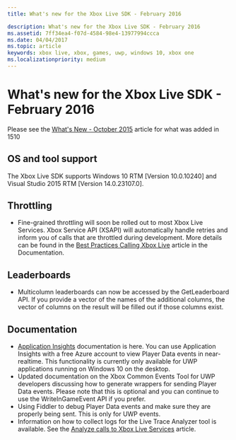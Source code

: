 ```yaml
---
title: What's new for the Xbox Live SDK - February 2016

description: What's new for the Xbox Live SDK - February 2016
ms.assetid: 7ff34ea4-f07d-4584-98e4-13977994ccca
ms.date: 04/04/2017
ms.topic: article
keywords: xbox live, xbox, games, uwp, windows 10, xbox one
ms.localizationpriority: medium
---
```

# What's new for the Xbox Live SDK - February 2016

Please see the [What's New - October 2015](1510-whats-new.md) article for what was added in 1510

## OS and tool support
The Xbox Live SDK supports Windows 10 RTM [Version 10.0.10240] and Visual Studio 2015 RTM [Version 14.0.23107.0].

## Throttling
- Fine-grained throttling will soon be rolled out to most Xbox Live Services.  Xbox Service API (XSAPI) will automatically handle retries and inform you of calls that are throttled during development.  More details can be found in the [Best Practices Calling Xbox Live](../using-xbox-live/best-practices/best-practices-for-calling-xbox-live.md) article in the Documentation.

## Leaderboards
- Multicolumn leaderboards can now be accessed by the GetLeaderboard API. If you provide a vector of the names of the additional columns, the vector of columns on the result will be filled out if those columns exist.

## Documentation
- [Application Insights](https://developer.microsoft.com/en-us/games/xbox/docs/xboxlive/xbox-live-partners/event-driven-data-platform/application-insights) documentation is here.  You can use Application Insights with a free Azure account to view Player Data events in near-realtime.  This functionality is currently only available for UWP applications running on Windows 10 on the desktop.
- Updated documentation on the Xbox Common Events Tool for UWP developers discussing how to generate wrappers for sending Player Data events.  Please note that this is optional and you can continue to use the WriteInGameEvent API if you prefer.
- Using Fiddler to debug Player Data events and make sure they are properly being sent.  This is only for UWP events.
- Information on how to collect logs for the Live Trace Analyzer tool is available.  See the [Analyze calls to Xbox Live Services](../tools/analyze-service-calls.md) article.
